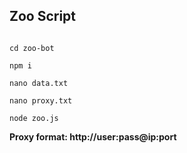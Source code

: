 ## Zoo Script 

```git clone https://github.com/zainarain279/zoo-bot.git
```
```
cd zoo-bot
```
```
npm i
```
```
nano data.txt
```
```
nano proxy.txt
```
```
node zoo.js
```

**Proxy format: http://user:pass@ip:port**

